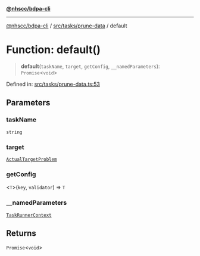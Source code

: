 [**@nhscc/bdpa-cli**](../../../../README.md)

***

[@nhscc/bdpa-cli](../../../../README.md) / [src/tasks/prune-data](../README.md) / default

# Function: default()

> **default**(`taskName`, `target`, `getConfig`, `__namedParameters`): `Promise`\<`void`\>

Defined in: [src/tasks/prune-data.ts:53](https://github.com/nhscc/bdpa-cli/blob/c94db553ec39d857ac60551d2e8f859ed5e499b8/src/tasks/prune-data.ts#L53)

## Parameters

### taskName

`string`

### target

[`ActualTargetProblem`](../../../constant/type-aliases/ActualTargetProblem.md)

### getConfig

\<`T`\>(`key`, `validator`) => `T`

### \_\_namedParameters

[`TaskRunnerContext`](../../../util/type-aliases/TaskRunnerContext.md)

## Returns

`Promise`\<`void`\>
